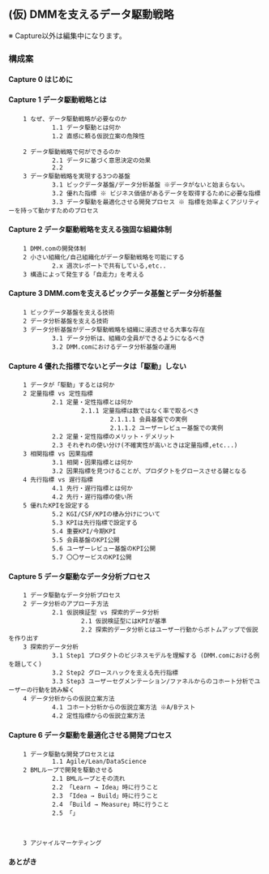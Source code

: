 ## (仮) DMMを支えるデータ駆動戦略

※ Capture以外は編集中になります。


### 構成案

#### Capture 0 はじめに

#### Capture 1 データ駆動戦略とは
        1 なぜ、データ駆動戦略が必要なのか
                1.1 データ駆動とは何か
                1.2 直感に頼る仮説立案の危険性
               
        2 データ駆動戦略で何ができるのか
                2.1 データに基づく意思決定の効果
                2.2 
        3 データ駆動戦略を実現する3つの基盤
                3.1 ビックデータ基盤/データ分析基盤 ※データがないと始まらない。
                3.2 優れた指標 ※ ビジネス価値があるデータを取得するために必要な指標
                3.3 データ駆動を最適化させる開発プロセス ※ 指標を効率よくアジリティーを持って動かすためのプロセス
        
#### Capture 2 データ駆動戦略を支える強固な組織体制
        1 DMM.comの開発体制
        2 小さい組織化/自己組織化がデータ駆動戦略を可能にする
                2.x 週次レポートで共有している,etc..
        3 構造によって発生する「自走力」を考える
        
#### Capture 3 DMM.comを支えるビックデータ基盤とデータ分析基盤
        1 ビックデータ基盤を支える技術
        2 データ分析基盤を支える技術
        3 データ分析基盤がデータ駆動戦略を組織に浸透させる大事な存在
                3.1 データ分析は、組織の全員ができるようになるべき
                3.2 DMM.comにおけるデータ分析基盤の運用
                
#### Capture 4 優れた指標でないとデータは「駆動」しない
        1 データが「駆動」するとは何か
        2 定量指標 vs 定性指標
                2.1 定量・定性指標とは何か
                        2.1.1 定量指標は数ではなく率で取るべき
                                2.1.1.1 会員基盤での実例
                                2.1.1.2 ユーザーレビュー基盤での実例
                2.2 定量・定性指標のメリット・デメリット
                2.3 それぞれの使い分け(不確実性が高いときは定量指標,etc...)
        3 相関指標 vs 因果指標
                3.1 相関・因果指標とは何か
                3.2 因果指標を見つけることが、プロダクトをグロースさせる鍵となる
        4 先行指標 vs 遅行指標
                4.1 先行・遅行指標とは何か
                4.2 先行・遅行指標の使い所
        5 優れたKPIを設定する
                5.2 KGI/CSF/KPIの棲み分けについて
                5.3 KPIは先行指標で設定する
                5.4 重要KPI/今期KPI
                5.5 会員基盤のKPI公開
                5.6 ユーザーレビュー基盤のKPI公開
                5.7 〇〇サービスのKPI公開
          
        
#### Capture 5 データ駆動なデータ分析プロセス
        1 データ駆動なデータ分析プロセス
        2 データ分析のアプローチ方法
                2.1 仮説検証型 vs 探索的データ分析
                        2.1 仮説検証型にはKPIが基準
                        2.2 探索的データ分析とはユーザー行動からボトムアップで仮説を作り出す
        3 探索的データ分析
                3.1 Step1 プロダクトのビジネスモデルを理解する (DMM.comにおける例を題してく)
                3.2 Step2 グロースハックを支える先行指標
                3.3 Step3 ユーザーセグメンテーション/ファネルからのコホート分析でユーザーの行動を読み解く
        4 データ分析からの仮説立案方法
                4.1 コホート分析からの仮説立案方法 ※A/Bテスト
                4.2 定性指標からの仮説立案方法
        
#### Capture 6 データ駆動を最適化させる開発プロセス
        1 データ駆動な開発プロセスとは 
                1.1 Agile/Lean/DataScience
        2 BMLループで開発を駆動させる
                2.1 BMLループとその流れ
                2.2 「Learn → Idea」時に行うこと
                2.3 「Idea → Build」時に行うこと
                2.4 「Build → Measure」時に行うこと
                2.5 「」
             
         
                
        3 アジャイルマーケティング
        
        
####  あとがき
